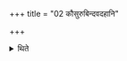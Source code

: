 +++
title = "02 कौसुरुबिन्दवदहानि"

+++

<details><summary>थिते</summary>

कौसुरुबिन्दवदहानि २
</details>
